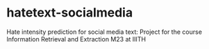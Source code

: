 # hatetext-socialmedia
Hate intensity prediction for social media text: Project for the course Information Retrieval and Extraction M23 at IIITH
